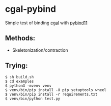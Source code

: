 # cgal-pybind

Simple test of binding [cgal](http://cgal.org) with [pybind11](https://pybind11.readthedocs.io)

## Methods:
* Skeletonization/contraction

## Trying:
    $ sh build.sh
    $ cd examples
    $ python3 -mvenv venv
    $ venv/bin/pip install -U pip setuptools wheel
    $ venv/bin/pip install -r requirements.txt
    $ venv/bin/python test.py
